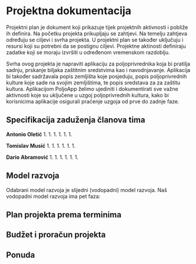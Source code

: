 # Projektna dokumentacija

Projektni plan je dokument koji prikazuje tijek projektnih aktivnosti i pobliže ih definira. Na početku projekta prikupljaju se zahtjevi. Na temelju zahtjeva određuju se ciljevi i svrha projekta. U projektni plan se također uključuju i resursi koji su potrebni da se postignu ciljevi. Projektne aktinosti definiraju zadatke koji se moraju izvršiti u određenom vremenskom razdoblju.

Svrha ovog projekta je napraviti aplikaciju za poljoprivrednika koja bi pratilja sadnju, prskanje biljaka zaštitnim sredstvima kao i navodnjavanje. Aplikacija bi također sadržavala popis zemljišta koje posjeduju, popis poljoprivrednih kulture koje sade na svojim zemljištima, te popis sredstava za za zaštitu kultura. Aplikacijom PoljoApp želimo ujediniti i dokumentirati sve važne aktivnosti koje su uključene u uzgoj poljoprivrednih kultura, kako bi korisnicima aplikacije osigurali praćenje uzgoja od prve do zadnje faze.

## Specifikacija zaduženja članova tima

**Antonio Oletić**
1. 
1. 
1. 
1. 
1. 
1. 

**Tomislav Musić**
1. 
1. 
1. 
1. 
1. 
1. 

**Dario Abramović**
1. 
1. 
1. 
1. 
1. 
1. 

## Model razvoja

Odabrani model razvoja je slijedni (vodopadni) model razvoja. Naš vodopadni model razvoja ima pet faza:

## Plan projekta prema terminima

## Budžet i proračun projekta

## Ponuda
